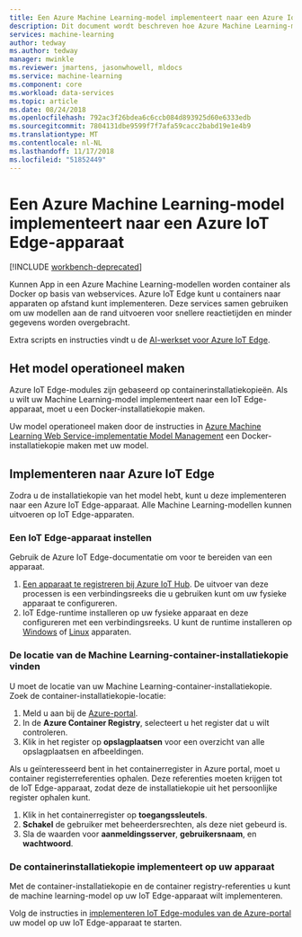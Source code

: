 ```yaml
---
title: Een Azure Machine Learning-model implementeert naar een Azure IoT Edge-apparaat | Microsoft Docs
description: Dit document wordt beschreven hoe Azure Machine Learning-modellen kunnen worden geïmplementeerd op Azure IoT Edge-apparaten.
services: machine-learning
author: tedway
ms.author: tedway
manager: mwinkle
ms.reviewer: jmartens, jasonwhowell, mldocs
ms.service: machine-learning
ms.component: core
ms.workload: data-services
ms.topic: article
ms.date: 08/24/2018
ms.openlocfilehash: 792ac3f26bdea6c6ccb084d893925d60e6333edb
ms.sourcegitcommit: 7804131dbe9599f7f7afa59cacc2babd19e1e4b9
ms.translationtype: MT
ms.contentlocale: nl-NL
ms.lasthandoff: 11/17/2018
ms.locfileid: "51852449"
---
```

# <a name="deploy-an-azure-machine-learning-model-to-an-azure-iot-edge-device"></a>Een Azure Machine Learning-model implementeert naar een Azure IoT Edge-apparaat

[!INCLUDE [workbench-deprecated](../../../includes/aml-deprecating-preview-2017.md)] 


Kunnen App in een Azure Machine Learning-modellen worden container als Docker op basis van webservices. Azure IoT Edge kunt u containers naar apparaten op afstand kunt implementeren. Deze services samen gebruiken om uw modellen aan de rand uitvoeren voor snellere reactietijden en minder gegevens worden overgebracht. 

Extra scripts en instructies vindt u de [AI-werkset voor Azure IoT Edge](https://aka.ms/AI-toolkit).

## <a name="operationalize-the-model"></a>Het model operationeel maken

Azure IoT Edge-modules zijn gebaseerd op containerinstallatiekopieën. Als u wilt uw Machine Learning-model implementeert naar een IoT Edge-apparaat, moet u een Docker-installatiekopie maken.

Uw model operationeel maken door de instructies in [Azure Machine Learning Web Service-implementatie Model Management](model-management-service-deploy.md) een Docker-installatiekopie maken met uw model.

## <a name="deploy-to-azure-iot-edge"></a>Implementeren naar Azure IoT Edge

Zodra u de installatiekopie van het model hebt, kunt u deze implementeren naar een Azure IoT Edge-apparaat. Alle Machine Learning-modellen kunnen uitvoeren op IoT Edge-apparaten. 

### <a name="set-up-an-iot-edge-device"></a>Een IoT Edge-apparaat instellen

Gebruik de Azure IoT Edge-documentatie om voor te bereiden van een apparaat. 

1. [Een apparaat te registreren bij Azure IoT Hub](../../iot-edge/how-to-register-device-portal.md). De uitvoer van deze processen is een verbindingsreeks die u gebruiken kunt om uw fysieke apparaat te configureren. 
2. IoT Edge-runtime installeren op uw fysieke apparaat en deze configureren met een verbindingsreeks. U kunt de runtime installeren op [Windows](../../iot-edge/how-to-install-iot-edge-windows-with-windows.md) of [Linux](../../iot-edge/how-to-install-iot-edge-linux.md) apparaten.  


### <a name="find-the-machine-learning-container-image-location"></a>De locatie van de Machine Learning-container-installatiekopie vinden
U moet de locatie van uw Machine Learning-container-installatiekopie. Zoek de container-installatiekopie-locatie:

1. Meld u aan bij de [Azure-portal](http://portal.azure.com/).
2. In de **Azure Container Registry**, selecteert u het register dat u wilt controleren.
3. Klik in het register op **opslagplaatsen** voor een overzicht van alle opslagplaatsen en afbeeldingen.

Als u geïnteresseerd bent in het containerregister in Azure portal, moet u container registerreferenties ophalen. Deze referenties moeten krijgen tot de IoT Edge-apparaat, zodat deze de installatiekopie uit het persoonlijke register ophalen kunt. 

1. Klik in het containerregister op **toegangssleutels**. 
2. **Schakel** de gebruiker met beheerdersrechten, als deze niet gebeurd is. 
3. Sla de waarden voor **aanmeldingsserver**, **gebruikersnaam**, en **wachtwoord**. 

### <a name="deploy-the-container-image-to-your-device"></a>De containerinstallatiekopie implementeert op uw apparaat

Met de container-installatiekopie en de container registry-referenties u kunt de machine learning-model op uw IoT Edge-apparaat wilt implementeren. 

Volg de instructies in [implementeren IoT Edge-modules van de Azure-portal](../../iot-edge/how-to-deploy-modules-portal.md) uw model op uw IoT Edge-apparaat te starten. 











